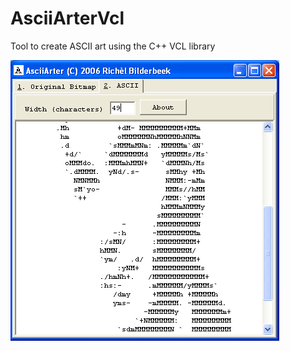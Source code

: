 # AsciiArterVcl

Tool to create ASCII art using the C++ VCL library

![AsciiArterVcl](AsciiArterVcl.png)
